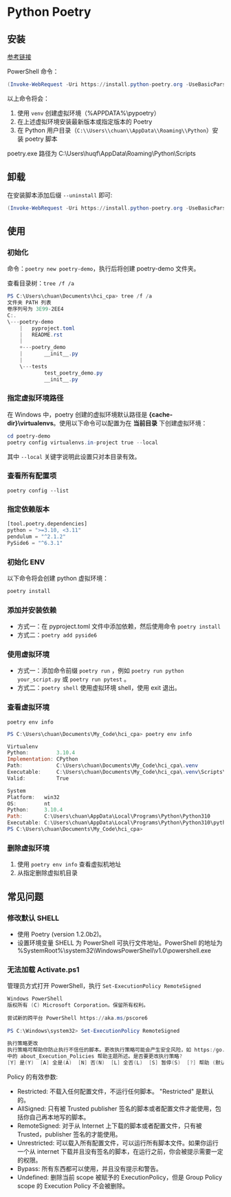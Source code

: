 # Python Poetry

## 安装

[参考链接](https://python-poetry.org/docs/master/#installing-with-the-official-installer)

PowerShell 命令：

```powershell
(Invoke-WebRequest -Uri https://install.python-poetry.org -UseBasicParsing).Content | py - --version 1.2.0b2
```

以上命令将会：

1. 使用 `venv` 创建虚拟环境（%APPDATA%\\pypoetry）
2. 在上述虚拟环境安装最新版本或指定版本的 Poetry
3. 在 Python 用户目录（`C:\\Users\\chuan\\AppData\\Roaming\\Python`）安装 poetry 脚本

poetry.exe 路径为 C:\Users\huqf\AppData\Roaming\Python\Scripts

## 卸载

在安装脚本添加后缀 `--uninstall` 即可:
```powershell
(Invoke-WebRequest -Uri https://install.python-poetry.org -UseBasicParsing).Content | py - --version 1.2.0b2 --uninstall
```

## 使用

### 初始化

命令：`poetry new poetry-demo`，执行后将创建 poetry-demo 文件夹。

查看目录树：`tree /f /a`

```powershell
PS C:\Users\chuan\Documents\hci_cpa> tree /f /a
文件夹 PATH 列表
卷序列号为 3E99-2EE4
C:.
\---poetry-demo
    |   pyproject.toml
    |   README.rst
    |
    +---poetry_demo
    |       __init__.py
    |
    \---tests
            test_poetry_demo.py
            __init__.py
```

### 指定虚拟环境路径

在 Windows 中，poetry 创建的虚拟环境默认路径是 **{cache-dir}\virtualenvs**。使用以下命令可以配置为在 **当前目录** 下创建虚拟环境：

```powershell
cd poetry-demo
poetry config virtualenvs.in-project true --local
```

其中 `--local` 关键字说明此设置只对本目录有效。

### 查看所有配置项

`poetry config --list`

### 指定依赖版本

```python
[tool.poetry.dependencies]
python = ">=3.10, <3.11"
pendulum = "^2.1.2"
PySide6 = "^6.3.1"
```

### 初始化 ENV

以下命令将会创建 python 虚拟环境：
```powershell
poetry install
```

### 添加并安装依赖

- 方式一：在 pyproject.toml 文件中添加依赖，然后使用命令 `poetry install`
- 方式二：`poetry add pyside6`

### 使用虚拟环境

- 方式一：添加命令前缀 `poetry run` ，例如 `poetry run python your_script.py` 或 `poetry run pytest` 。
- 方式二：`poetry shell` 使用虚拟环境 shell，使用 exit 退出。

### 查看虚拟环境

`poetry env info`

```powershell
PS C:\Users\chuan\Documents\My_Code\hci_cpa> poetry env info

Virtualenv
Python:         3.10.4
Implementation: CPython
Path:           C:\Users\chuan\Documents\My_Code\hci_cpa\.venv
Executable:     C:\Users\chuan\Documents\My_Code\hci_cpa\.venv\Scripts\python.exe
Valid:          True

System
Platform:   win32
OS:         nt
Python:     3.10.4
Path:       C:\Users\chuan\AppData\Local\Programs\Python\Python310
Executable: C:\Users\chuan\AppData\Local\Programs\Python\Python310\python.exe
PS C:\Users\chuan\Documents\My_Code\hci_cpa>
```

### 删除虚拟环境

1. 使用 `poetry env info` 查看虚拟机地址
2. 从指定删除虚拟机目录

## 常见问题

### 修改默认 SHELL

- 使用 Poetry (version 1.2.0b2)。
- 设置环境变量 SHELL 为 PowerShell 可执行文件地址。PowerShell 的地址为 %SystemRoot%\system32\WindowsPowerShell\v1.0\powershell.exe

### 无法加载 Activate.ps1

管理员方式打开 PowerShell，执行 `Set-ExecutionPolicy RemoteSigned`

```powershell
Windows PowerShell
版权所有 (C) Microsoft Corporation。保留所有权利。
 
尝试新的跨平台 PowerShell https://aka.ms/pscore6
 
PS C:\Windows\system32> Set-ExecutionPolicy RemoteSigned
 
执行策略更改
执行策略可帮助你防止执行不信任的脚本。更改执行策略可能会产生安全风险，如 https:/go.microsoft.com/fwlink/?LinkID=135170
中的 about_Execution_Policies 帮助主题所述。是否要更改执行策略?
[Y] 是(Y)  [A] 全是(A)  [N] 否(N)  [L] 全否(L)  [S] 暂停(S)  [?] 帮助 (默认值为“N”): Y
```

Policy 的有效参数:
- Restricted: 不载入任何配置文件，不运行任何脚本。 "Restricted" 是默认的。
- AllSigned: 只有被 Trusted publisher 签名的脚本或者配置文件才能使用，包括你自己再本地写的脚本。
- RemoteSigned: 对于从 Internet 上下载的脚本或者配置文件，只有被 Trusted，publisher 签名的才能使用。
- Unrestricted: 可以载入所有配置文件，可以运行所有脚本文件。如果你运行一个从 internet 下载并且没有签名的脚本，在运行之前，你会被提示需要一定的权限。
- Bypass: 所有东西都可以使用，并且没有提示和警告。
- Undefined: 删除当前 scope 被赋予的 ExecutionPolicy，但是 Group Policy scope 的 Execution Policy 不会被删除。
